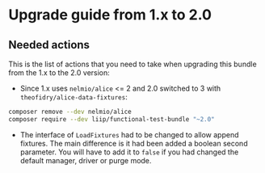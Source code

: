 # Upgrade guide from 1.x to 2.0

## Needed actions
This is the list of actions that you need to take when upgrading this bundle from the 1.x to the 2.0 version:

 * Since 1.x uses `nelmio/alice` <= 2 and 2.0 switched to 3 with `theofidry/alice-data-fixtures`: 
```bash
composer remove --dev nelmio/alice
composer require --dev liip/functional-test-bundle "~2.0"
```

 * The interface of `LoadFixtures` had to be changed to allow append fixtures. The main difference is it had been added
 a boolean second parameter. You will have to add it to `false` if you had changed the default manager, driver
 or purge mode.
